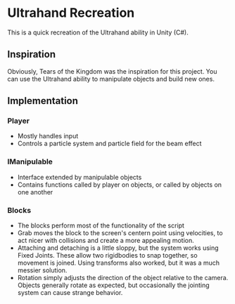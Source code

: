 # Ultrahand Recreation

This is a quick recreation of the Ultrahand ability in Unity (C#).

## Inspiration
Obviously, Tears of the Kingdom was the inspiration for this project. You can use the Ultrahand ability to manipulate objects and build new ones. 

## Implementation

### Player
- Mostly handles input
- Controls a particle system and particle field for the beam effect

### IManipulable
- Interface extended by manipulable objects
- Contains functions called by player on objects, or called by objects on one another

### Blocks
- The blocks perform most of the functionality of the script
- Grab moves the block to the screen's centern point using velocities, to act nicer with collisions and create a more appealing motion.
- Attaching and detaching is a little sloppy, but the system works using Fixed Joints. These allow two rigidbodies to snap together, so movement is joined. Using transforms also worked, but it was a much messier solution.
- Rotation simply adjusts the direction of the object relative to the camera. Objects generally rotate as expected, but occasionally the jointing system can cause strange behavior.


